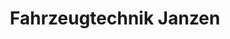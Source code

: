 ---
title: "Fahrzeugtechnik Janzen"
url: /sieverstedt/fahrzeugtechnik-janzen/
shop: Autowerkstatt
---